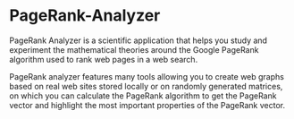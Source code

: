 PageRank-Analyzer
=================

PageRank Analyzer is a scientific application that helps you study and experiment the mathematical theories around the Google PageRank algorithm used to rank web pages in a web search.

PageRank analyzer features many tools allowing you to create web graphs based on real web sites stored locally or on randomly generated matrices, on which you can calculate the PageRank algorithm to get the PageRank vector and highlight the most important properties of the PageRank vector.
